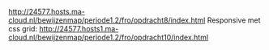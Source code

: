 http://24577.hosts.ma-cloud.nl/bewijzenmap/periode1.2/fro/opdracht8/index.html
Responsive met css grid: http://24577.hosts1.ma-cloud.nl/bewijzenmap/periode1.2/fro/opdracht10/index.html
